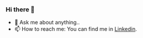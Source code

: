 ### Hi there 👋


- 💬 Ask me about anything..
- 📫 How to reach me: You can find me in [Linkedin](https://www.linkedin.com/in/snehal-mastud-23a64716b/).
